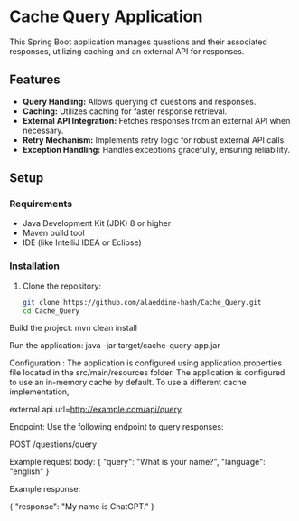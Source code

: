 # Cache Query Application

This Spring Boot application manages questions and their associated responses, utilizing caching and an external API for responses.

## Features

- **Query Handling:** Allows querying of questions and responses.
- **Caching:** Utilizes caching for faster response retrieval.
- **External API Integration:** Fetches responses from an external API when necessary.
- **Retry Mechanism:** Implements retry logic for robust external API calls.
- **Exception Handling:** Handles exceptions gracefully, ensuring reliability.

## Setup

### Requirements

- Java Development Kit (JDK) 8 or higher
- Maven build tool
- IDE (like IntelliJ IDEA or Eclipse)

### Installation

1. Clone the repository:

   ```bash
   git clone https://github.com/alaeddine-hash/Cache_Query.git
   cd Cache_Query

Build the project:
mvn clean install

Run the application:
java -jar target/cache-query-app.jar

Configuration : 
The application is configured using application.properties file located in the src/main/resources folder.
The application is configured to use an in-memory cache by default. To use a different cache implementation,


external.api.url=http://example.com/api/query


Endpoint: Use the following endpoint to query responses:

POST /questions/query

Example request body:
{
  "query": "What is your name?",
  "language": "english"
}

Example response:

{
  "response": "My name is ChatGPT."
}

